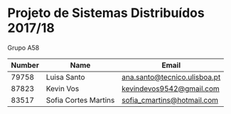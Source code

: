 # Projeto de Sistemas Distribuídos 2017/18 #

Grupo A58

   Number    |          Name           |            Email        	    |   
| ---------- | ----------------------- | ------------------------------ | 
|   79758    |   Luisa Santo           |  ana.santo@tecnico.ulisboa.pt  |  
|   87823    |   Kevin Vos             |  kevindevos9542@gmail.com      |  
|   83517    |   Sofia Cortes Martins  |  sofia_cmartins@hotmail.com    |  
